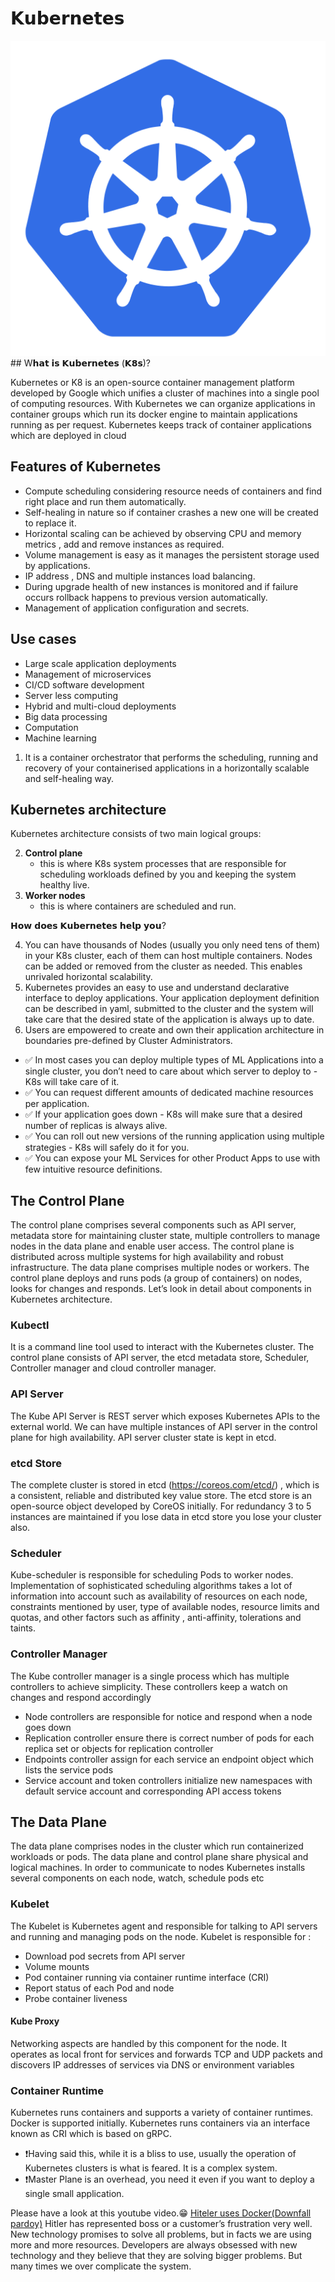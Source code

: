 # 𝗞𝘂𝗯𝗲𝗿𝗻𝗲𝘁𝗲𝘀

<img src="/images/Container/Kubernetes.png"/>
## W𝗵𝗮𝘁 𝗶𝘀 𝗞𝘂𝗯𝗲𝗿𝗻𝗲𝘁𝗲𝘀 (𝗞𝟴𝘀)?

Kubernetes or K8 is an open-source container management platform developed by Google which unifies a cluster of machines into a single pool of computing resources. With Kubernetes we can organize applications in container groups which run its docker engine to maintain applications running as per request. Kubernetes keeps track of container applications which are deployed in cloud 

## Features of Kubernetes

- Compute scheduling considering resource needs of containers and find right place and run them automatically.
- Self-healing in nature so if container crashes a new one will be created to replace it.
- Horizontal scaling can be achieved by observing CPU and memory metrics , add and remove instances as required.
- Volume management is easy as it manages the persistent storage used by applications.
- IP address , DNS and multiple instances load balancing.
- During upgrade health of new instances is monitored and if failure occurs rollback happens to previous version automatically.
- Management of application configuration and secrets. 

## Use cases
- Large scale application deployments
- Management of microservices
- CI/CD software development
- Server less computing
- Hybrid and multi-cloud deployments
- Big data processing
- Computation 
- Machine learning 

1. It is a container orchestrator that performs the scheduling, running and recovery of your containerised applications in a horizontally scalable and self-healing way.

## Kubernetes architecture

Kubernetes architecture consists of two main logical groups:

2. <b>Control plane</b> 
    - this is where K8s system processes that are responsible for scheduling workloads defined by you and keeping the system healthy live.
3. <b>Worker nodes</b> 
    - this is where containers are scheduled and run.

𝗛𝗼𝘄 𝗱𝗼𝗲𝘀 𝗞𝘂𝗯𝗲𝗿𝗻𝗲𝘁𝗲𝘀 𝗵𝗲𝗹𝗽 𝘆𝗼𝘂?

4. You can have thousands of Nodes (usually you only need tens of them) in your K8s cluster, each of them can host multiple containers. Nodes can be added or removed from the cluster as needed. This enables unrivaled horizontal scalability.
5. Kubernetes provides an easy to use and understand declarative interface to deploy applications. Your application deployment definition can be described in yaml, submitted to the cluster and the system will take care that the desired state of the application is always up to date.
6. Users are empowered to create and own their application architecture in boundaries pre-defined by Cluster Administrators.

- ✅ In most cases you can deploy multiple types of ML Applications into a single cluster, you don’t need to care about which server to deploy to - K8s will take care of it.
- ✅ You can request different amounts of dedicated machine resources per application.
- ✅ If your application goes down - K8s will make sure that a desired number of replicas is always alive.
- ✅ You can roll out new versions of the running application using multiple strategies - K8s will safely do it for you.
- ✅ You can expose your ML Services for other Product Apps to use with few intuitive resource definitions.


## The Control Plane
The control plane comprises several components such as API server, metadata store for maintaining cluster state, multiple controllers to manage nodes in the data plane and enable user access. The control plane is distributed across multiple systems for high availability and robust infrastructure. The data plane comprises multiple nodes or workers. The control plane deploys and runs pods (a group of containers) on nodes, looks for changes and responds. Let’s look in detail about components in Kubernetes architecture. 


### Kubectl
It is a command line tool used to interact with the Kubernetes cluster. The control plane consists of API server, the etcd metadata store, Scheduler, Controller manager and cloud controller manager. 

### API Server
The Kube API Server is REST server which exposes Kubernetes APIs to the external world. We can have multiple instances of API server in the control plane for high availability. API server cluster state is kept in etcd. 

### etcd Store
The complete cluster is stored in etcd (https://coreos.com/etcd/) , which is a consistent, reliable and distributed key value store. The etcd store is an open-source object developed by CoreOS initially. For redundancy 3 to 5 instances are maintained if you lose data in etcd store you lose your cluster also. 


### Scheduler
Kube-scheduler is responsible for scheduling Pods to worker nodes. Implementation of sophisticated scheduling algorithms takes a lot of information into account such as availability of resources on each node, constraints mentioned by user, type of available nodes, resource limits and quotas, and other factors such as affinity , anti-affinity, tolerations and taints.

### Controller Manager

The Kube controller manager is a single process which has multiple controllers to achieve simplicity. These controllers keep a watch on changes and respond accordingly 

- Node controllers are responsible for notice and respond when a node goes down
- Replication controller ensure there is correct number of pods for each replica set or objects for replication controller
- Endpoints controller assign for each service an endpoint object which lists the service pods
- Service account and token controllers initialize new namespaces with default service account and corresponding API access tokens

## The Data Plane 
The data plane comprises nodes in the cluster which run containerized workloads or pods. The data plane and control plane share physical and logical machines. In order to communicate to nodes Kubernetes installs several components on each node, watch, schedule pods etc

### Kubelet
The Kubelet is Kubernetes agent and responsible for talking to API servers and running and managing pods on the node. Kubelet is responsible for : 

- Download pod secrets from API server
- Volume mounts
- Pod container running via container runtime interface (CRI)
- Report status of each Pod and node
- Probe container liveness

#### Kube Proxy
Networking aspects are handled by this component for the node. It operates as local front for services and forwards TCP and UDP packets and discovers IP addresses of services via DNS or environment variables

### Container Runtime
Kubernetes runs containers and supports a variety of container runtimes. Docker is supported initially. Kubernetes runs containers via an interface known as CRI which is based on gRPC.


- ❗️Having said this, while it is a bliss to use, usually the operation of Kubernetes clusters is what is feared. It is a complex system.
- ❗️Master Plane is an overhead, you need it even if you want to deploy a single small application.



Please have a look at this youtube video.😁
<a href="https://www.youtube.com/watch?v=PivpCKEiQOQ "> Hiteler uses Docker(Downfall pardoy)</a> 
Hitler has represented boss or a customer’s frustration very well. New technology promises to solve all problems, but in facts we are using more and more resources. Developers are always obsessed with new technology and they believe that they are solving bigger problems. But many times we over complicate the system.
